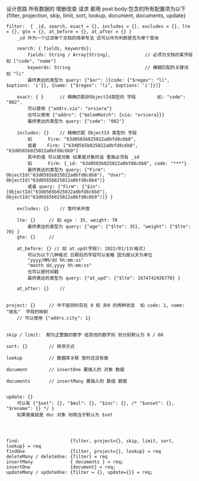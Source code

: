 设计思路 所有数据的 增删改查 请求 都用 post
body:包含的所有配置项为以下  {filter, projection, skip, limit, sort, lookup, document, documents, update}

    filter:  { _id, search, exact = {}, includes = {}, excludes = {}, lte = {}, gte = {}, at_before = {}, at_after = {} }
        _id 作为一个过滤单个文档的简单写法 还可以作为判断是否为单个查询

        search: { fields, keywords};
            fields: String / Array[String],             // 必须为文档的某字段 如 ["code", "name"]
            keywords: String                            // 模糊匹配的关键词        如 "li"
            最终表达的类型为 query: {"$or": [{code: {"$regex": "li", $options: 'i'}}, {name: {"$regex": "li", $options: 'i'}}]}

        exact: { }      // 精确匹配非ObjectId类型的 字段        如: "code": "002", 
            可以使用 {"addrs.via": "orsiera"}
            也可以使用 {"addrs": {"$elemMatch": {via: "orsiera}}}
            最终表达的类型为 query: {"code": "002"}

        includes: {}    // 精确匹配 ObjectId 类型的 字段    
            如      Firm: "63d0565b025022a0bfd8c6b8", 
            或者    Firm: ["63d0565b025022a0bfd8c6b8", "63d0565b025022a0bfd8c6b9"]
            其中的值 可以是对象 如果是对象的话 里面必须有 _id
            如      Firm: {_id: "63d0565b025022a0bfd8c6b8", code: "***"}
            最终表达的类型为 query: {"Firm": ObjectId("63d0565b025022a0bfd8c6b8"), "User": ObjectId("63d0565b025022a0bfd8c6b4")}
            或者 query: {"Firm": {"$in": [ObjectId("63d0565b025022a0bfd8c6b8"), ObjectId("63d0565b025022a0bfd8c6b9")]} }

        excludes: {}    // 暂时未开放

        lte: {}     // 如 age : 35, weight: 70
            最终表达的类型为 query: {"age": {"$lte": 35}, "weight": {"$lte": 70} }
        gte: {}     // 

        at_before: {} // 如 at_upd(字段): 2022/01/13(格式) 
            可以为以下几种格式 日期后的字段可以省略 因为是以天为单位
            "yyyy/MM/dd hh:mm:ss"
            "month dd,yyyy hh:mm:ss"
            也可以是时间戳
            最终表达的类型为 query: {"at_upd": {"$lte": 1674742936770} }

        at_after: {}    //


    project: {}     // 中不能同时存在 0 和 非0 的两种状态  如 code: 1, name: "姓名"  字段的映射
        // 可以使用 {"addrs.city": 1}


    skip / limit:  都为正整数的数字 给其他的数字则 则分别默认为 0 / 60
    
    sort: {}        // 排序方式 
    
    lookup          // 数据库关联 暂时还没有做

    document        // insertOne 要插入的 对象 数据

    documents       // insertMany 要插入的 数组 数据


    update: {}
        可以有 {"$set": {}, "$mul": {}, "$inc": {}, /* "$unset": {}, "$rename": {} */ }
        如果直接就是 doc 对象 则相当于默认为 $set




    find:                   {filter, project={}, skip, limit, sort, lookup} = req
    findOne                 {filter, project={}, lookup} = req
    deleteMany / deleteOne: {filter} = req
    insertMany              { documents } = req;
    insertOne               {document} = req;
    updateMany / updateOne: {filter = {}, update={}} = req;
